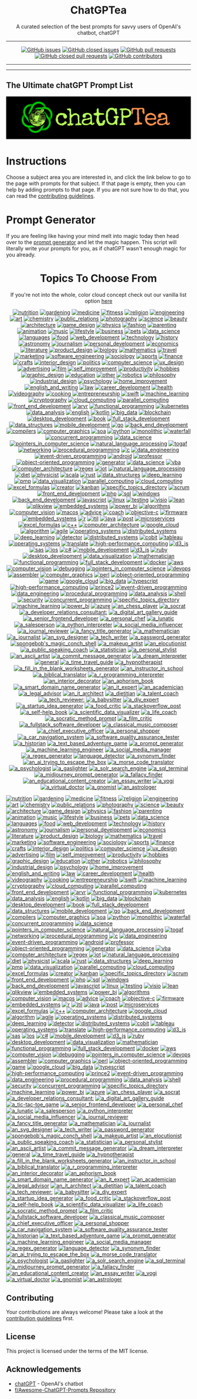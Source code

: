 <div align = 'center'>
<h1>
ChatGPTea
</h1>
A curated selection of the best prompts for savvy users of OpenAI's chatbot, chatGPT

---

[![GitHub issues](https://img.shields.io/github/issues/grahamwaters/chatGPTea-Ultimate-Prompt-List)](https://github.com/grahamwaters/chatGPTea-Ultimate-Prompt-List/issues)
[![GitHub closed issues](https://img.shields.io/github/issues-closed/grahamwaters/chatGPTea-Ultimate-Prompt-List)](https://github.com/grahamwaters/chatGPTea-Ultimate-Prompt-List/issues?q=is%3Aissue+is%3Aclosed)
[![GitHub pull requests](https://img.shields.io/github/issues-pr/grahamwaters/chatGPTea-Ultimate-Prompt-List)](https://github.com/grahamwaters/chatGPTea-Ultimate-Prompt-List/pulls)
[![GitHub closed pull requests](https://img.shields.io/github/issues-pr-closed/grahamwaters/chatGPTea-Ultimate-Prompt-List)](https://github.com/grahamwaters/chatGPTea-Ultimate-Prompt-List/pulls?q=is%3Apr+is%3Aclosed)
[![GitHub contributors](https://img.shields.io/github/contributors/grahamwaters/chatGPTea-Ultimate-Prompt-List)](https://github.com/grahamwaters/chatGPTea-Ultimate-Prompt-List/graphs/contributors)

---

</div>

---

## The Ultimate chatGPT Prompt List

![main banner](./images/main.png)




# Instructions

Choose a subject area you are interested in, and click the link below to go to the page with prompts for that subject. If that page is empty, then you can help by adding prompts to that page. If you are not sure how to do that, you can read the [contributing guidelines](./CONTRIBUTING.md).

# Prompt Generator
If you are feeling like having your mind melt into magic today then head over to the [prompt generator](./prompt_generator.py) and let the magic happen. This script will literally write your prompts for you, as if chatGPT wasn't enough magic for you already.

<div align='center'>

<h1>Topics To Choose From</h1>
<!-- brightgreengreenyellowgreenyelloworangeredbluelightgrey
successimportantcriticalinformationalinactive
bluevioletff69b49cf -->

If you're not into the whole, color cloud concept check out our vanilla list option [here](./vanilla_list.md)


[![nutrition](https://img.shields.io/badge/nutrition-darkblack)](./industries/nutrition.md)
 [![gardening](https://img.shields.io/badge/gardening-darkwhite)](./industries/gardening.md)
 [![medicine](https://img.shields.io/badge/medicine-lightwhite)](./industries/medicine.md)
 [![fitness](https://img.shields.io/badge/fitness-grey)](./industries/fitness.md)
 [![religion](https://img.shields.io/badge/religion-blue)](./industries/religion.md)
 [![engineering](https://img.shields.io/badge/engineering-darkblue)](./industries/engineering.md)
 [![art](https://img.shields.io/badge/art-blue)](./industries/art.md)
 [![chemistry](https://img.shields.io/badge/chemistry-blue)](./industries/chemistry.md)
 [![public_relations](https://img.shields.io/badge/public_relations-lightred)](./industries/public_relations.md)
 [![photography](https://img.shields.io/badge/photography-blueviolet)](./industries/photography.md)
 [![science](https://img.shields.io/badge/science-lightwhite)](./industries/science.md)
 [![beauty](https://img.shields.io/badge/beauty-lightblack)](./industries/beauty.md)
 [![architecture](https://img.shields.io/badge/architecture-darkred)](./industries/architecture.md)
 [![game_design](https://img.shields.io/badge/game_design-darkblue)](./industries/game_design.md)
 [![physics](https://img.shields.io/badge/physics-darkorange)](./industries/physics.md)
 [![fashion](https://img.shields.io/badge/fashion-grey)](./industries/fashion.md)
 [![parenting](https://img.shields.io/badge/parenting-orange)](./industries/parenting.md)
 [![animation](https://img.shields.io/badge/animation-lightblack)](./industries/animation.md)
 [![music](https://img.shields.io/badge/music-lightblack)](./industries/music.md)
 [![lifestyle](https://img.shields.io/badge/lifestyle-darkorange)](./industries/lifestyle.md)
 [![business](https://img.shields.io/badge/business-orange)](./industries/business.md)
 [![pets](https://img.shields.io/badge/pets-darkpurple)](./industries/pets.md)
 [![data_science](https://img.shields.io/badge/data_science-lightgreen)](./industries/data_science.md)
 [![languages](https://img.shields.io/badge/languages-lightbrown)](./industries/languages.md)
 [![food](https://img.shields.io/badge/food-lightorange)](./industries/food.md)
 [![web_development](https://img.shields.io/badge/web_development-darkgrey)](./industries/web_development.md)
 [![technology](https://img.shields.io/badge/technology-lightyellow)](./industries/technology.md)
 [![history](https://img.shields.io/badge/history-lightpink)](./industries/history.md)
 [![astronomy](https://img.shields.io/badge/astronomy-orange)](./industries/astronomy.md)
 [![journalism](https://img.shields.io/badge/journalism-lightorange)](./industries/journalism.md)
 [![personal_development](https://img.shields.io/badge/personal_development-darkorange)](./industries/personal_development.md)
 [![economics](https://img.shields.io/badge/economics-blueviolet)](./industries/economics.md)
 [![literature](https://img.shields.io/badge/literature-darkred)](./industries/literature.md)
 [![product_design](https://img.shields.io/badge/product_design-lightbrown)](./industries/product_design.md)
 [![biology](https://img.shields.io/badge/biology-lightpurple)](./industries/biology.md)
 [![mathematics](https://img.shields.io/badge/mathematics-darkwhite)](./industries/mathematics.md)
 [![travel](https://img.shields.io/badge/travel-red)](./industries/travel.md)
 [![marketing](https://img.shields.io/badge/marketing-darkpurple)](./industries/marketing.md)
 [![software_engineering](https://img.shields.io/badge/software_engineering-blue)](./industries/software_engineering.md)
 [![sociology](https://img.shields.io/badge/sociology-darkblack)](./industries/sociology.md)
 [![sports](https://img.shields.io/badge/sports-lightwhite)](./industries/sports.md)
 [![finance](https://img.shields.io/badge/finance-blue)](./industries/finance.md)
 [![crafts](https://img.shields.io/badge/crafts-lightred)](./industries/crafts.md)
 [![interior_design](https://img.shields.io/badge/interior_design-darkyellow)](./industries/interior_design.md)
 [![politics](https://img.shields.io/badge/politics-lightyellow)](./industries/politics.md)
 [![computer_science](https://img.shields.io/badge/computer_science-darkblack)](./industries/computer_science.md)
 [![ux_design](https://img.shields.io/badge/ux_design-lightyellow)](./industries/ux_design.md)
 [![advertising](https://img.shields.io/badge/advertising-lightorange)](./industries/advertising.md)
 [![film](https://img.shields.io/badge/film-lightgreen)](./industries/film.md)
 [![self_improvement](https://img.shields.io/badge/self_improvement-purple)](./industries/self_improvement.md)
 [![productivity](https://img.shields.io/badge/productivity-darkblue)](./industries/productivity.md)
 [![hobbies](https://img.shields.io/badge/hobbies-darkred)](./industries/hobbies.md)
 [![graphic_design](https://img.shields.io/badge/graphic_design-lightblue)](./industries/graphic_design.md)
 [![education](https://img.shields.io/badge/education-lightred)](./industries/education.md)
 [![other](https://img.shields.io/badge/other-blueviolet)](./industries/other.md)
 [![robotics](https://img.shields.io/badge/robotics-lightbrown)](./industries/robotics.md)
 [![philosophy](https://img.shields.io/badge/philosophy-lightbrown)](./industries/philosophy.md)
 [![industrial_design](https://img.shields.io/badge/industrial_design-darkblack)](./industries/industrial_design.md)
 [![psychology](https://img.shields.io/badge/psychology-pink)](./industries/psychology.md)
 [![home_improvement](https://img.shields.io/badge/home_improvement-darkpurple)](./industries/home_improvement.md)
 [![english_and_writing](https://img.shields.io/badge/english_and_writing-orange)](./industries/english_and_writing.md)
 [![law](https://img.shields.io/badge/law-pink)](./industries/law.md)
 [![career_development](https://img.shields.io/badge/career_development-lightblack)](./industries/career_development.md)
 [![health](https://img.shields.io/badge/health-darkpink)](./industries/health.md)
 [![videography](https://img.shields.io/badge/videography-lightpurple)](./industries/videography.md)
 [![cooking](https://img.shields.io/badge/cooking-lightblack)](./industries/cooking.md)
 [![entrepreneurship](https://img.shields.io/badge/entrepreneurship-pink)](./industries/entrepreneurship.md)
 [![swift](https://img.shields.io/badge/swift-yellow)](./specific_topics/swift.md)
 [![machine_learning](https://img.shields.io/badge/machine_learning-lightblack)](./specific_topics/machine_learning.md)
 [![cryptography](https://img.shields.io/badge/cryptography-lightorange)](./specific_topics/cryptography.md)
 [![cloud_computing](https://img.shields.io/badge/cloud_computing-darkwhite)](./specific_topics/cloud_computing.md)
 [![parallel_computing](https://img.shields.io/badge/parallel_computing-lightblue)](./specific_topics/parallel_computing.md)
 [![front_end_development](https://img.shields.io/badge/front_end_development-lightblue)](./specific_topics/front_end_development.md)
 [![arvr](https://img.shields.io/badge/arvr-darkgrey)](./specific_topics/arvr.md)
 [![functional_programming](https://img.shields.io/badge/functional_programming-lightbrown)](./specific_topics/functional_programming.md)
 [![kubernetes](https://img.shields.io/badge/kubernetes-lightorange)](./specific_topics/kubernetes.md)
 [![data_analysis](https://img.shields.io/badge/data_analysis-pink)](./specific_topics/data_analysis.md)
 [![english](https://img.shields.io/badge/english-darkgreen)](./specific_topics/english.md)
 [![kotlin](https://img.shields.io/badge/kotlin-lightyellow)](./specific_topics/kotlin.md)
 [![big_data](https://img.shields.io/badge/big_data-lightpurple)](./specific_topics/big_data.md)
 [![blockchain](https://img.shields.io/badge/blockchain-lightgreen)](./specific_topics/blockchain.md)
 [![desktop_development](https://img.shields.io/badge/desktop_development-darkgreen)](./specific_topics/desktop_development.md)
 [![book](https://img.shields.io/badge/book-orange)](./specific_topics/book.md)
 [![full_stack_development](https://img.shields.io/badge/full_stack_development-yellow)](./specific_topics/full_stack_development.md)
 [![data_structures](https://img.shields.io/badge/data_structures-lightpurple)](./specific_topics/data_structures.md)
 [![mobile_development](https://img.shields.io/badge/mobile_development-lightgreen)](./specific_topics/mobile_development.md)
 [![go](https://img.shields.io/badge/go-darkwhite)](./specific_topics/go.md)
 [![back_end_development](https://img.shields.io/badge/back_end_development-lightorange)](./specific_topics/back_end_development.md)
 [![compilers](https://img.shields.io/badge/compilers-lightorange)](./specific_topics/compilers.md)
 [![computer_graphics](https://img.shields.io/badge/computer_graphics-blueviolet)](./specific_topics/computer_graphics.md)
 [![soa](https://img.shields.io/badge/soa-lightblack)](./specific_topics/soa.md)
 [![python](https://img.shields.io/badge/python-orange)](./specific_topics/python.md)
 [![monolithic](https://img.shields.io/badge/monolithic-darkred)](./specific_topics/monolithic.md)
 [![waterfall](https://img.shields.io/badge/waterfall-lightblack)](./specific_topics/waterfall.md)
 [![concurrent_programming](https://img.shields.io/badge/concurrent_programming-lightpurple)](./specific_topics/concurrent_programming.md)
 [![data_science](https://img.shields.io/badge/data_science-darkred)](./specific_topics/data_science.md)
 [![pointers_in_computer_science](https://img.shields.io/badge/pointers_in_computer_science-blue)](./specific_topics/pointers_in_computer_science.md)
 [![natural_language_processing](https://img.shields.io/badge/natural_language_processing-darkblack)](./specific_topics/natural_language_processing.md)
 [![togaf](https://img.shields.io/badge/togaf-blue)](./specific_topics/togaf.md)
 [![networking](https://img.shields.io/badge/networking-blue)](./specific_topics/networking.md)
 [![procedural_programming](https://img.shields.io/badge/procedural_programming-grey)](./specific_topics/procedural_programming.md)
 [![c](https://img.shields.io/badge/c-brown)](./specific_topics/c.md)
 [![data_engineering](https://img.shields.io/badge/data_engineering-darkgrey)](./specific_topics/data_engineering.md)
 [![event-driven_programming](https://img.shields.io/badge/event-driven_programming-darkorange)](./specific_topics/event-driven_programming.md)
 [![android](https://img.shields.io/badge/android-pink)](./specific_topics/android.md)
 [![professor](https://img.shields.io/badge/professor-darkblack)](./specific_topics/professor.md)
 [![object-oriented_programming](https://img.shields.io/badge/object-oriented_programming-blueviolet)](./specific_topics/object-oriented_programming.md)
 [![generator](https://img.shields.io/badge/generator-purple)](./specific_topics/generator.md)
 [![data_science](https://img.shields.io/badge/data_science-orange)](./specific_topics/data_science.md)
 [![vba](https://img.shields.io/badge/vba-darkblue)](./specific_topics/vba.md)
 [![computer_architecture](https://img.shields.io/badge/computer_architecture-blue)](./specific_topics/computer_architecture.md)
 [![regex](https://img.shields.io/badge/regex-darkblue)](./specific_topics/regex.md)
 [![iot](https://img.shields.io/badge/iot-darkbrown)](./specific_topics/iot.md)
 [![natural_language_processing](https://img.shields.io/badge/natural_language_processing-darkpurple)](./specific_topics/natural_language_processing.md)
 [![diet](https://img.shields.io/badge/diet-grey)](./specific_topics/diet.md)
 [![physicist](https://img.shields.io/badge/physicist-purple)](./specific_topics/physicist.md)
 [![scala](https://img.shields.io/badge/scala-grey)](./specific_topics/scala.md)
 [![rust](https://img.shields.io/badge/rust-blueviolet)](./specific_topics/rust.md)
 [![data_structures](https://img.shields.io/badge/data_structures-lightbrown)](./specific_topics/data_structures.md)
 [![deep_learning](https://img.shields.io/badge/deep_learning-darkred)](./specific_topics/deep_learning.md)
 [![pmp](https://img.shields.io/badge/pmp-darkred)](./specific_topics/pmp.md)
 [![data_visualization](https://img.shields.io/badge/data_visualization-darkblue)](./specific_topics/data_visualization.md)
 [![parallel_computing](https://img.shields.io/badge/parallel_computing-lightblack)](./specific_topics/parallel_computing.md)
 [![cloud_computing](https://img.shields.io/badge/cloud_computing-darkpink)](./specific_topics/cloud_computing.md)
 [![excel_formulas](https://img.shields.io/badge/excel_formulas-lightpurple)](./specific_topics/excel_formulas.md)
 [![creator](https://img.shields.io/badge/creator-purple)](./specific_topics/creator.md)
 [![kanban](https://img.shields.io/badge/kanban-darkbrown)](./specific_topics/kanban.md)
 [![specific_topics_directory](https://img.shields.io/badge/specific_topics_directory-darkpurple)](./specific_topics/specific_topics_directory.md)
 [![scrum](https://img.shields.io/badge/scrum-purple)](./specific_topics/scrum.md)
 [![front_end_development](https://img.shields.io/badge/front_end_development-darkgrey)](./specific_topics/front_end_development.md)
 [![php](https://img.shields.io/badge/php-grey)](./specific_topics/php.md)
 [![sql](https://img.shields.io/badge/sql-darkpink)](./specific_topics/sql.md)
 [![windows](https://img.shields.io/badge/windows-lightred)](./specific_topics/windows.md)
 [![back_end_development](https://img.shields.io/badge/back_end_development-lightyellow)](./specific_topics/back_end_development.md)
 [![javascript](https://img.shields.io/badge/javascript-orange)](./specific_topics/javascript.md)
 [![linux](https://img.shields.io/badge/linux-grey)](./specific_topics/linux.md)
 [![testing](https://img.shields.io/badge/testing-lightblue)](./specific_topics/testing.md)
 [![visio](https://img.shields.io/badge/visio-darkblue)](./specific_topics/visio.md)
 [![lean](https://img.shields.io/badge/lean-darkred)](./specific_topics/lean.md)
 [![qlikview](https://img.shields.io/badge/qlikview-lightwhite)](./specific_topics/qlikview.md)
 [![embedded_systems](https://img.shields.io/badge/embedded_systems-darkorange)](./specific_topics/embedded_systems.md)
 [![power_bi](https://img.shields.io/badge/power_bi-lightpurple)](./specific_topics/power_bi.md)
 [![algorithms](https://img.shields.io/badge/algorithms-lightgreen)](./specific_topics/algorithms.md)
 [![computer_vision](https://img.shields.io/badge/computer_vision-darkbrown)](./specific_topics/computer_vision.md)
 [![macos](https://img.shields.io/badge/macos-darkpurple)](./specific_topics/macos.md)
 [![advice](https://img.shields.io/badge/advice-darkorange)](./specific_topics/advice.md)
 [![coach](https://img.shields.io/badge/coach-darkyellow)](./specific_topics/coach.md)
 [![objective-c](https://img.shields.io/badge/objective-c-darkyellow)](./specific_topics/objective-c.md)
 [![firmware](https://img.shields.io/badge/firmware-darkyellow)](./specific_topics/firmware.md)
 [![embedded_systems](https://img.shields.io/badge/embedded_systems-blueviolet)](./specific_topics/embedded_systems.md)
 [![r](https://img.shields.io/badge/r-darkorange)](./specific_topics/r.md)
 [![itil](https://img.shields.io/badge/itil-grey)](./specific_topics/itil.md)
 [![java](https://img.shields.io/badge/java-blue)](./specific_topics/java.md)
 [![post](https://img.shields.io/badge/post-darkbrown)](./specific_topics/post.md)
 [![microservices](https://img.shields.io/badge/microservices-blueviolet)](./specific_topics/microservices.md)
 [![excel_formulas](https://img.shields.io/badge/excel_formulas-darkpurple)](./specific_topics/excel_formulas.md)
 [![c++](https://img.shields.io/badge/c++-pink)](./specific_topics/c++.md)
 [![computer_architecture](https://img.shields.io/badge/computer_architecture-darkyellow)](./specific_topics/computer_architecture.md)
 [![google_cloud](https://img.shields.io/badge/google_cloud-lightred)](./specific_topics/google_cloud.md)
 [![algorithm](https://img.shields.io/badge/algorithm-darkblack)](./specific_topics/algorithm.md)
 [![agile](https://img.shields.io/badge/agile-lightblue)](./specific_topics/agile.md)
 [![operating_systems](https://img.shields.io/badge/operating_systems-lightpink)](./specific_topics/operating_systems.md)
 [![distributed_systems](https://img.shields.io/badge/distributed_systems-darkwhite)](./specific_topics/distributed_systems.md)
 [![deep_learning](https://img.shields.io/badge/deep_learning-lightgreen)](./specific_topics/deep_learning.md)
 [![detector](https://img.shields.io/badge/detector-pink)](./specific_topics/detector.md)
 [![distributed_systems](https://img.shields.io/badge/distributed_systems-darkpurple)](./specific_topics/distributed_systems.md)
 [![cobit](https://img.shields.io/badge/cobit-blueviolet)](./specific_topics/cobit.md)
 [![tableau](https://img.shields.io/badge/tableau-blue)](./specific_topics/tableau.md)
 [![operating_systems](https://img.shields.io/badge/operating_systems-yellow)](./specific_topics/operating_systems.md)
 [![translate](https://img.shields.io/badge/translate-lightblack)](./specific_topics/translate.md)
 [![high-performance_computing](https://img.shields.io/badge/high-performance_computing-lightpink)](./specific_topics/high-performance_computing.md)
 [![d3_js](https://img.shields.io/badge/d3_js-darkblack)](./specific_topics/d3_js.md)
 [![sas](https://img.shields.io/badge/sas-darkblack)](./specific_topics/sas.md)
 [![ios](https://img.shields.io/badge/ios-darkwhite)](./specific_topics/ios.md)
 [![c#](https://img.shields.io/badge/c#-lightpurple)](./specific_topics/c#.md)
 [![mobile_development](https://img.shields.io/badge/mobile_development-darkpink)](./specific_topics/mobile_development.md)
 [![d3_js](https://img.shields.io/badge/d3_js-grey)](./specific_topics/d3_js.md)
 [![ruby](https://img.shields.io/badge/ruby-darkblack)](./specific_topics/ruby.md)
 [![desktop_development](https://img.shields.io/badge/desktop_development-darkpink)](./specific_topics/desktop_development.md)
 [![data_visualization](https://img.shields.io/badge/data_visualization-darkyellow)](./specific_topics/data_visualization.md)
 [![mathematician](https://img.shields.io/badge/mathematician-lightpink)](./specific_topics/mathematician.md)
 [![functional_programming](https://img.shields.io/badge/functional_programming-purple)](./specific_topics/functional_programming.md)
 [![full_stack_development](https://img.shields.io/badge/full_stack_development-orange)](./specific_topics/full_stack_development.md)
 [![docker](https://img.shields.io/badge/docker-blue)](./specific_topics/docker.md)
 [![aws](https://img.shields.io/badge/aws-darkblack)](./specific_topics/aws.md)
 [![computer_vision](https://img.shields.io/badge/computer_vision-darkpink)](./specific_topics/computer_vision.md)
 [![debugging](https://img.shields.io/badge/debugging-lightpurple)](./specific_topics/debugging.md)
 [![pointers_in_computer_science](https://img.shields.io/badge/pointers_in_computer_science-darkgrey)](./specific_topics/pointers_in_computer_science.md)
 [![devops](https://img.shields.io/badge/devops-lightgreen)](./specific_topics/devops.md)
 [![assembler](https://img.shields.io/badge/assembler-lightpink)](./specific_topics/assembler.md)
 [![computer_graphics](https://img.shields.io/badge/computer_graphics-lightyellow)](./specific_topics/computer_graphics.md)
 [![perl](https://img.shields.io/badge/perl-darkbrown)](./specific_topics/perl.md)
 [![object-oriented_programming](https://img.shields.io/badge/object-oriented_programming-lightpink)](./specific_topics/object-oriented_programming.md)
 [![game](https://img.shields.io/badge/game-darkbrown)](./specific_topics/game.md)
 [![google_cloud](https://img.shields.io/badge/google_cloud-red)](./specific_topics/google_cloud.md)
 [![big_data](https://img.shields.io/badge/big_data-blue)](./specific_topics/big_data.md)
 [![typescript](https://img.shields.io/badge/typescript-orange)](./specific_topics/typescript.md)
 [![high-performance_computing](https://img.shields.io/badge/high-performance_computing-pink)](./specific_topics/high-performance_computing.md)
 [![prince2](https://img.shields.io/badge/prince2-lightblue)](./specific_topics/prince2.md)
 [![event-driven_programming](https://img.shields.io/badge/event-driven_programming-darkblue)](./specific_topics/event-driven_programming.md)
 [![data_engineering](https://img.shields.io/badge/data_engineering-darkred)](./specific_topics/data_engineering.md)
 [![procedural_programming](https://img.shields.io/badge/procedural_programming-blue)](./specific_topics/procedural_programming.md)
 [![data_analysis](https://img.shields.io/badge/data_analysis-darkorange)](./specific_topics/data_analysis.md)
 [![shell](https://img.shields.io/badge/shell-brown)](./specific_topics/shell.md)
 [![security](https://img.shields.io/badge/security-lightpink)](./specific_topics/security.md)
 [![concurrent_programming](https://img.shields.io/badge/concurrent_programming-pink)](./specific_topics/concurrent_programming.md)
 [![specific_topics_directory](https://img.shields.io/badge/specific_topics_directory-lightgreen)](./specific_topics/specific_topics_directory.md)
 [![machine_learning](https://img.shields.io/badge/machine_learning-lightblack)](./specific_topics/machine_learning.md)
 [![power_bi](https://img.shields.io/badge/power_bi-darkpink)](./specific_topics/power_bi.md)
 [![azure](https://img.shields.io/badge/azure-lightorange)](./specific_topics/azure.md)
 [![an_chess_player](https://img.shields.io/badge/an_chess_player-darkgreen)](./actors/an_chess_player.md)
 [![a_socrat](https://img.shields.io/badge/a_socrat-darkpink)](./actors/a_socrat.md)
 [![a_developer_relations_consultant:](https://img.shields.io/badge/a_developer_relations_consultant:-lightblue)](./actors/a_developer_relations_consultant:.md)
 [![a_digital_art_gallery_guide](https://img.shields.io/badge/a_digital_art_gallery_guide-blueviolet)](./actors/a_digital_art_gallery_guide.md)
 [![a_senior_frontend_developer](https://img.shields.io/badge/a_senior_frontend_developer-brown)](./actors/a_senior_frontend_developer.md)
 [![a_personal_chef](https://img.shields.io/badge/a_personal_chef-grey)](./actors/a_personal_chef.md)
 [![a_lunatic](https://img.shields.io/badge/a_lunatic-lightorange)](./actors/a_lunatic.md)
 [![a_salesperson](https://img.shields.io/badge/a_salesperson-grey)](./actors/a_salesperson.md)
 [![a_python_interpreter](https://img.shields.io/badge/a_python_interpreter-red)](./actors/a_python_interpreter.md)
 [![a_social_media_influencer](https://img.shields.io/badge/a_social_media_influencer-grey)](./actors/a_social_media_influencer.md)
 [![a_journal_reviewer](https://img.shields.io/badge/a_journal_reviewer-darkyellow)](./actors/a_journal_reviewer.md)
 [![a_fancy_title_generator](https://img.shields.io/badge/a_fancy_title_generator-darkorange)](./actors/a_fancy_title_generator.md)
 [![a_mathematician](https://img.shields.io/badge/a_mathematician-darkblue)](./actors/a_mathematician.md)
 [![a_journalist](https://img.shields.io/badge/a_journalist-lightbrown)](./actors/a_journalist.md)
 [![an_svg_designer](https://img.shields.io/badge/an_svg_designer-darkblack)](./actors/an_svg_designer.md)
 [![a_tech_writer](https://img.shields.io/badge/a_tech_writer-darkpink)](./actors/a_tech_writer.md)
 [![a_password_generator](https://img.shields.io/badge/a_password_generator-brown)](./actors/a_password_generator.md)
 [![spongebob's_magic_conch_shell](https://img.shields.io/badge/spongebob's_magic_conch_shell-darkpink)](./actors/spongebob's_magic_conch_shell.md)
 [![a_makeup_artist](https://img.shields.io/badge/a_makeup_artist-lightpink)](./actors/a_makeup_artist.md)
 [![an_elocutionist](https://img.shields.io/badge/an_elocutionist-darkpurple)](./actors/an_elocutionist.md)
 [![a_public_speaking_coach](https://img.shields.io/badge/a_public_speaking_coach-blueviolet)](./actors/a_public_speaking_coach.md)
 [![a_statistician](https://img.shields.io/badge/a_statistician-lightwhite)](./actors/a_statistician.md)
 [![a_personal_stylist](https://img.shields.io/badge/a_personal_stylist-blue)](./actors/a_personal_stylist.md)
 [![an_ascii_artist](https://img.shields.io/badge/an_ascii_artist-darkblack)](./actors/an_ascii_artist.md)
 [![a_commit_message_generator](https://img.shields.io/badge/a_commit_message_generator-yellow)](./actors/a_commit_message_generator.md)
 [![a_dream_interpreter](https://img.shields.io/badge/a_dream_interpreter-lightbrown)](./actors/a_dream_interpreter.md)
 [![general](https://img.shields.io/badge/general-pink)](./actors/general.md)
 [![a_time_travel_guide](https://img.shields.io/badge/a_time_travel_guide-darkyellow)](./actors/a_time_travel_guide.md)
 [![a_hypnotherapist](https://img.shields.io/badge/a_hypnotherapist-lightblue)](./actors/a_hypnotherapist.md)
 [![a_fill_in_the_blank_worksheets_generator](https://img.shields.io/badge/a_fill_in_the_blank_worksheets_generator-blue)](./actors/a_fill_in_the_blank_worksheets_generator.md)
 [![an_instructor_in_school](https://img.shields.io/badge/an_instructor_in_school-blueviolet)](./actors/an_instructor_in_school.md)
 [![a_biblical_translator](https://img.shields.io/badge/a_biblical_translator-brown)](./actors/a_biblical_translator.md)
 [![a_r_programming_interpreter](https://img.shields.io/badge/a_r_programming_interpreter-lightbrown)](./actors/a_r_programming_interpreter.md)
 [![an_interior_decorator](https://img.shields.io/badge/an_interior_decorator-darkbrown)](./actors/an_interior_decorator.md)
 [![an_aphorism_book](https://img.shields.io/badge/an_aphorism_book-blue)](./actors/an_aphorism_book.md)
 [![a_smart_domain_name_generator](https://img.shields.io/badge/a_smart_domain_name_generator-darkblack)](./actors/a_smart_domain_name_generator.md)
 [![an_it_expert](https://img.shields.io/badge/an_it_expert-lightpurple)](./actors/an_it_expert.md)
 [![an_academician](https://img.shields.io/badge/an_academician-lightbrown)](./actors/an_academician.md)
 [![a_legal_advisor](https://img.shields.io/badge/a_legal_advisor-darkyellow)](./actors/a_legal_advisor.md)
 [![an_it_architect](https://img.shields.io/badge/an_it_architect-darkred)](./actors/an_it_architect.md)
 [![a_dietitian](https://img.shields.io/badge/a_dietitian-darkblack)](./actors/a_dietitian.md)
 [![a_talent_coach](https://img.shields.io/badge/a_talent_coach-darkgreen)](./actors/a_talent_coach.md)
 [![a_tech_reviewer:](https://img.shields.io/badge/a_tech_reviewer:-pink)](./actors/a_tech_reviewer:.md)
 [![a_babysitter](https://img.shields.io/badge/a_babysitter-lightorange)](./actors/a_babysitter.md)
 [![a_diy_expert](https://img.shields.io/badge/a_diy_expert-darkyellow)](./actors/a_diy_expert.md)
 [![a_startup_idea_generator](https://img.shields.io/badge/a_startup_idea_generator-darkbrown)](./actors/a_startup_idea_generator.md)
 [![a_food_critic](https://img.shields.io/badge/a_food_critic-yellow)](./actors/a_food_critic.md)
 [![a_stackoverflow_post](https://img.shields.io/badge/a_stackoverflow_post-darkpink)](./actors/a_stackoverflow_post.md)
 [![a_self-help_book](https://img.shields.io/badge/a_self-help_book-blue)](./actors/a_self-help_book.md)
 [![a_scientific_data_visualizer](https://img.shields.io/badge/a_scientific_data_visualizer-blue)](./actors/a_scientific_data_visualizer.md)
 [![a_life_coach](https://img.shields.io/badge/a_life_coach-lightorange)](./actors/a_life_coach.md)
 [![a_socratic_method_prompt](https://img.shields.io/badge/a_socratic_method_prompt-blue)](./actors/a_socratic_method_prompt.md)
 [![a_film_critic](https://img.shields.io/badge/a_film_critic-lightyellow)](./actors/a_film_critic.md)
 [![a_fullstack_software_developer](https://img.shields.io/badge/a_fullstack_software_developer-blue)](./actors/a_fullstack_software_developer.md)
 [![a_classical_music_composer](https://img.shields.io/badge/a_classical_music_composer-red)](./actors/a_classical_music_composer.md)
 [![a_chief_executive_officer](https://img.shields.io/badge/a_chief_executive_officer-brown)](./actors/a_chief_executive_officer.md)
 [![a_personal_shopper](https://img.shields.io/badge/a_personal_shopper-pink)](./actors/a_personal_shopper.md)
 [![a_car_navigation_system](https://img.shields.io/badge/a_car_navigation_system-pink)](./actors/a_car_navigation_system.md)
 [![a_software_quality_assurance_tester](https://img.shields.io/badge/a_software_quality_assurance_tester-brown)](./actors/a_software_quality_assurance_tester.md)
 [![a_historian](https://img.shields.io/badge/a_historian-darkblue)](./actors/a_historian.md)
 [![a_text_based_adventure_game](https://img.shields.io/badge/a_text_based_adventure_game-orange)](./actors/a_text_based_adventure_game.md)
 [![a_prompt_generator](https://img.shields.io/badge/a_prompt_generator-lightwhite)](./actors/a_prompt_generator.md)
 [![a_machine_learning_engineer](https://img.shields.io/badge/a_machine_learning_engineer-yellow)](./actors/a_machine_learning_engineer.md)
 [![a_social_media_manager](https://img.shields.io/badge/a_social_media_manager-lightpurple)](./actors/a_social_media_manager.md)
 [![a_regex_generator](https://img.shields.io/badge/a_regex_generator-brown)](./actors/a_regex_generator.md)
 [![language_detector](https://img.shields.io/badge/language_detector-orange)](./actors/language_detector.md)
 [![a_synonym_finder](https://img.shields.io/badge/a_synonym_finder-darkwhite)](./actors/a_synonym_finder.md)
 [![an_ai_trying_to_escape_the_box](https://img.shields.io/badge/an_ai_trying_to_escape_the_box-darkblack)](./actors/an_ai_trying_to_escape_the_box.md)
 [![a_morse_code_translator](https://img.shields.io/badge/a_morse_code_translator-blue)](./actors/a_morse_code_translator.md)
 [![a_psychologist](https://img.shields.io/badge/a_psychologist-blue)](./actors/a_psychologist.md)
 [![a_gaslighter](https://img.shields.io/badge/a_gaslighter-lightbrown)](./actors/a_gaslighter.md)
 [![a_solr_search_engine](https://img.shields.io/badge/a_solr_search_engine-darkbrown)](./actors/a_solr_search_engine.md)
 [![a_sql_terminal](https://img.shields.io/badge/a_sql_terminal-blue)](./actors/a_sql_terminal.md)
 [![a_midjourney_prompt_generator](https://img.shields.io/badge/a_midjourney_prompt_generator-lightgreen)](./actors/a_midjourney_prompt_generator.md)
 [![a_fallacy_finder](https://img.shields.io/badge/a_fallacy_finder-orange)](./actors/a_fallacy_finder.md)
 [![an_educational_content_creator](https://img.shields.io/badge/an_educational_content_creator-lightblack)](./actors/an_educational_content_creator.md)
 [![an_essay_writer](https://img.shields.io/badge/an_essay_writer-darkred)](./actors/an_essay_writer.md)
 [![a_yogi](https://img.shields.io/badge/a_yogi-blue)](./actors/a_yogi.md)
 [![a_virtual_doctor](https://img.shields.io/badge/a_virtual_doctor-darkpurple)](./actors/a_virtual_doctor.md)
 [![a_gnomist](https://img.shields.io/badge/a_gnomist-lightblack)](./actors/a_gnomist.md)
 [![an_astrologer](https://img.shields.io/badge/an_astrologer-lightwhite)](./actors/an_astrologer.md)</div>
[![nutrition](https://img.shields.io/badge/nutrition-darkgrey)](./industries/nutrition.md)
 [![gardening](https://img.shields.io/badge/gardening-lightgreen)](./industries/gardening.md)
 [![medicine](https://img.shields.io/badge/medicine-darkyellow)](./industries/medicine.md)
 [![fitness](https://img.shields.io/badge/fitness-pink)](./industries/fitness.md)
 [![religion](https://img.shields.io/badge/religion-blue)](./industries/religion.md)
 [![engineering](https://img.shields.io/badge/engineering-red)](./industries/engineering.md)
 [![art](https://img.shields.io/badge/art-darkgrey)](./industries/art.md)
 [![chemistry](https://img.shields.io/badge/chemistry-lightpurple)](./industries/chemistry.md)
 [![public_relations](https://img.shields.io/badge/public_relations-pink)](./industries/public_relations.md)
 [![photography](https://img.shields.io/badge/photography-brown)](./industries/photography.md)
 [![science](https://img.shields.io/badge/science-lightpurple)](./industries/science.md)
 [![beauty](https://img.shields.io/badge/beauty-darkblack)](./industries/beauty.md)
 [![architecture](https://img.shields.io/badge/architecture-darkpurple)](./industries/architecture.md)
 [![game_design](https://img.shields.io/badge/game_design-darkorange)](./industries/game_design.md)
 [![physics](https://img.shields.io/badge/physics-lightwhite)](./industries/physics.md)
 [![fashion](https://img.shields.io/badge/fashion-lightblack)](./industries/fashion.md)
 [![parenting](https://img.shields.io/badge/parenting-pink)](./industries/parenting.md)
 [![animation](https://img.shields.io/badge/animation-lightwhite)](./industries/animation.md)
 [![music](https://img.shields.io/badge/music-yellow)](./industries/music.md)
 [![lifestyle](https://img.shields.io/badge/lifestyle-darkpurple)](./industries/lifestyle.md)
 [![business](https://img.shields.io/badge/business-lightbrown)](./industries/business.md)
 [![pets](https://img.shields.io/badge/pets-lightred)](./industries/pets.md)
 [![data_science](https://img.shields.io/badge/data_science-darkgreen)](./industries/data_science.md)
 [![languages](https://img.shields.io/badge/languages-pink)](./industries/languages.md)
 [![food](https://img.shields.io/badge/food-orange)](./industries/food.md)
 [![web_development](https://img.shields.io/badge/web_development-darkwhite)](./industries/web_development.md)
 [![technology](https://img.shields.io/badge/technology-darkorange)](./industries/technology.md)
 [![history](https://img.shields.io/badge/history-darkwhite)](./industries/history.md)
 [![astronomy](https://img.shields.io/badge/astronomy-darkyellow)](./industries/astronomy.md)
 [![journalism](https://img.shields.io/badge/journalism-lightpink)](./industries/journalism.md)
 [![personal_development](https://img.shields.io/badge/personal_development-lightblue)](./industries/personal_development.md)
 [![economics](https://img.shields.io/badge/economics-pink)](./industries/economics.md)
 [![literature](https://img.shields.io/badge/literature-brown)](./industries/literature.md)
 [![product_design](https://img.shields.io/badge/product_design-darkpink)](./industries/product_design.md)
 [![biology](https://img.shields.io/badge/biology-lightred)](./industries/biology.md)
 [![mathematics](https://img.shields.io/badge/mathematics-darkblack)](./industries/mathematics.md)
 [![travel](https://img.shields.io/badge/travel-darkorange)](./industries/travel.md)
 [![marketing](https://img.shields.io/badge/marketing-lightblue)](./industries/marketing.md)
 [![software_engineering](https://img.shields.io/badge/software_engineering-lightbrown)](./industries/software_engineering.md)
 [![sociology](https://img.shields.io/badge/sociology-darkblue)](./industries/sociology.md)
 [![sports](https://img.shields.io/badge/sports-red)](./industries/sports.md)
 [![finance](https://img.shields.io/badge/finance-darkblue)](./industries/finance.md)
 [![crafts](https://img.shields.io/badge/crafts-purple)](./industries/crafts.md)
 [![interior_design](https://img.shields.io/badge/interior_design-purple)](./industries/interior_design.md)
 [![politics](https://img.shields.io/badge/politics-darkpink)](./industries/politics.md)
 [![computer_science](https://img.shields.io/badge/computer_science-darkred)](./industries/computer_science.md)
 [![ux_design](https://img.shields.io/badge/ux_design-lightblack)](./industries/ux_design.md)
 [![advertising](https://img.shields.io/badge/advertising-darkwhite)](./industries/advertising.md)
 [![film](https://img.shields.io/badge/film-orange)](./industries/film.md)
 [![self_improvement](https://img.shields.io/badge/self_improvement-darkbrown)](./industries/self_improvement.md)
 [![productivity](https://img.shields.io/badge/productivity-yellow)](./industries/productivity.md)
 [![hobbies](https://img.shields.io/badge/hobbies-blue)](./industries/hobbies.md)
 [![graphic_design](https://img.shields.io/badge/graphic_design-lightblue)](./industries/graphic_design.md)
 [![education](https://img.shields.io/badge/education-lightwhite)](./industries/education.md)
 [![other](https://img.shields.io/badge/other-darkbrown)](./industries/other.md)
 [![robotics](https://img.shields.io/badge/robotics-brown)](./industries/robotics.md)
 [![philosophy](https://img.shields.io/badge/philosophy-lightred)](./industries/philosophy.md)
 [![industrial_design](https://img.shields.io/badge/industrial_design-darkbrown)](./industries/industrial_design.md)
 [![psychology](https://img.shields.io/badge/psychology-lightpurple)](./industries/psychology.md)
 [![home_improvement](https://img.shields.io/badge/home_improvement-yellow)](./industries/home_improvement.md)
 [![english_and_writing](https://img.shields.io/badge/english_and_writing-darkorange)](./industries/english_and_writing.md)
 [![law](https://img.shields.io/badge/law-darkred)](./industries/law.md)
 [![career_development](https://img.shields.io/badge/career_development-darkpink)](./industries/career_development.md)
 [![health](https://img.shields.io/badge/health-lightwhite)](./industries/health.md)
 [![videography](https://img.shields.io/badge/videography-orange)](./industries/videography.md)
 [![cooking](https://img.shields.io/badge/cooking-lightorange)](./industries/cooking.md)
 [![entrepreneurship](https://img.shields.io/badge/entrepreneurship-darkpink)](./industries/entrepreneurship.md)
 [![swift](https://img.shields.io/badge/swift-lightgreen)](./specific_topics/swift.md)
 [![machine_learning](https://img.shields.io/badge/machine_learning-lightred)](./specific_topics/machine_learning.md)
 [![cryptography](https://img.shields.io/badge/cryptography-darkbrown)](./specific_topics/cryptography.md)
 [![cloud_computing](https://img.shields.io/badge/cloud_computing-lightblack)](./specific_topics/cloud_computing.md)
 [![parallel_computing](https://img.shields.io/badge/parallel_computing-yellow)](./specific_topics/parallel_computing.md)
 [![front_end_development](https://img.shields.io/badge/front_end_development-lightgreen)](./specific_topics/front_end_development.md)
 [![arvr](https://img.shields.io/badge/arvr-darkred)](./specific_topics/arvr.md)
 [![functional_programming](https://img.shields.io/badge/functional_programming-lightorange)](./specific_topics/functional_programming.md)
 [![kubernetes](https://img.shields.io/badge/kubernetes-lightblue)](./specific_topics/kubernetes.md)
 [![data_analysis](https://img.shields.io/badge/data_analysis-darkyellow)](./specific_topics/data_analysis.md)
 [![english](https://img.shields.io/badge/english-yellow)](./specific_topics/english.md)
 [![kotlin](https://img.shields.io/badge/kotlin-lightyellow)](./specific_topics/kotlin.md)
 [![big_data](https://img.shields.io/badge/big_data-lightorange)](./specific_topics/big_data.md)
 [![blockchain](https://img.shields.io/badge/blockchain-lightpurple)](./specific_topics/blockchain.md)
 [![desktop_development](https://img.shields.io/badge/desktop_development-brown)](./specific_topics/desktop_development.md)
 [![book](https://img.shields.io/badge/book-lightbrown)](./specific_topics/book.md)
 [![full_stack_development](https://img.shields.io/badge/full_stack_development-blue)](./specific_topics/full_stack_development.md)
 [![data_structures](https://img.shields.io/badge/data_structures-lightwhite)](./specific_topics/data_structures.md)
 [![mobile_development](https://img.shields.io/badge/mobile_development-pink)](./specific_topics/mobile_development.md)
 [![go](https://img.shields.io/badge/go-darkgrey)](./specific_topics/go.md)
 [![back_end_development](https://img.shields.io/badge/back_end_development-lightblack)](./specific_topics/back_end_development.md)
 [![compilers](https://img.shields.io/badge/compilers-darkyellow)](./specific_topics/compilers.md)
 [![computer_graphics](https://img.shields.io/badge/computer_graphics-yellow)](./specific_topics/computer_graphics.md)
 [![soa](https://img.shields.io/badge/soa-brown)](./specific_topics/soa.md)
 [![python](https://img.shields.io/badge/python-lightblack)](./specific_topics/python.md)
 [![monolithic](https://img.shields.io/badge/monolithic-darkpurple)](./specific_topics/monolithic.md)
 [![waterfall](https://img.shields.io/badge/waterfall-pink)](./specific_topics/waterfall.md)
 [![concurrent_programming](https://img.shields.io/badge/concurrent_programming-yellow)](./specific_topics/concurrent_programming.md)
 [![data_science](https://img.shields.io/badge/data_science-darkbrown)](./specific_topics/data_science.md)
 [![pointers_in_computer_science](https://img.shields.io/badge/pointers_in_computer_science-lightyellow)](./specific_topics/pointers_in_computer_science.md)
 [![natural_language_processing](https://img.shields.io/badge/natural_language_processing-darkpurple)](./specific_topics/natural_language_processing.md)
 [![togaf](https://img.shields.io/badge/togaf-lightbrown)](./specific_topics/togaf.md)
 [![networking](https://img.shields.io/badge/networking-darkred)](./specific_topics/networking.md)
 [![procedural_programming](https://img.shields.io/badge/procedural_programming-blueviolet)](./specific_topics/procedural_programming.md)
 [![c](https://img.shields.io/badge/c-darkpink)](./specific_topics/c.md)
 [![data_engineering](https://img.shields.io/badge/data_engineering-lightpink)](./specific_topics/data_engineering.md)
 [![event-driven_programming](https://img.shields.io/badge/event-driven_programming-brown)](./specific_topics/event-driven_programming.md)
 [![android](https://img.shields.io/badge/android-purple)](./specific_topics/android.md)
 [![professor](https://img.shields.io/badge/professor-orange)](./specific_topics/professor.md)
 [![object-oriented_programming](https://img.shields.io/badge/object-oriented_programming-lightwhite)](./specific_topics/object-oriented_programming.md)
 [![generator](https://img.shields.io/badge/generator-darkblack)](./specific_topics/generator.md)
 [![data_science](https://img.shields.io/badge/data_science-lightbrown)](./specific_topics/data_science.md)
 [![vba](https://img.shields.io/badge/vba-darkwhite)](./specific_topics/vba.md)
 [![computer_architecture](https://img.shields.io/badge/computer_architecture-purple)](./specific_topics/computer_architecture.md)
 [![regex](https://img.shields.io/badge/regex-darkgreen)](./specific_topics/regex.md)
 [![iot](https://img.shields.io/badge/iot-darkpink)](./specific_topics/iot.md)
 [![natural_language_processing](https://img.shields.io/badge/natural_language_processing-darkblack)](./specific_topics/natural_language_processing.md)
 [![diet](https://img.shields.io/badge/diet-orange)](./specific_topics/diet.md)
 [![physicist](https://img.shields.io/badge/physicist-lightpink)](./specific_topics/physicist.md)
 [![scala](https://img.shields.io/badge/scala-lightpink)](./specific_topics/scala.md)
 [![rust](https://img.shields.io/badge/rust-red)](./specific_topics/rust.md)
 [![data_structures](https://img.shields.io/badge/data_structures-grey)](./specific_topics/data_structures.md)
 [![deep_learning](https://img.shields.io/badge/deep_learning-darkred)](./specific_topics/deep_learning.md)
 [![pmp](https://img.shields.io/badge/pmp-darkred)](./specific_topics/pmp.md)
 [![data_visualization](https://img.shields.io/badge/data_visualization-darkbrown)](./specific_topics/data_visualization.md)
 [![parallel_computing](https://img.shields.io/badge/parallel_computing-purple)](./specific_topics/parallel_computing.md)
 [![cloud_computing](https://img.shields.io/badge/cloud_computing-darkyellow)](./specific_topics/cloud_computing.md)
 [![excel_formulas](https://img.shields.io/badge/excel_formulas-darkblue)](./specific_topics/excel_formulas.md)
 [![creator](https://img.shields.io/badge/creator-lightyellow)](./specific_topics/creator.md)
 [![kanban](https://img.shields.io/badge/kanban-darkgrey)](./specific_topics/kanban.md)
 [![specific_topics_directory](https://img.shields.io/badge/specific_topics_directory-purple)](./specific_topics/specific_topics_directory.md)
 [![scrum](https://img.shields.io/badge/scrum-darkorange)](./specific_topics/scrum.md)
 [![front_end_development](https://img.shields.io/badge/front_end_development-blueviolet)](./specific_topics/front_end_development.md)
 [![php](https://img.shields.io/badge/php-darkwhite)](./specific_topics/php.md)
 [![sql](https://img.shields.io/badge/sql-lightgreen)](./specific_topics/sql.md)
 [![windows](https://img.shields.io/badge/windows-darkwhite)](./specific_topics/windows.md)
 [![back_end_development](https://img.shields.io/badge/back_end_development-darkblack)](./specific_topics/back_end_development.md)
 [![javascript](https://img.shields.io/badge/javascript-lightred)](./specific_topics/javascript.md)
 [![linux](https://img.shields.io/badge/linux-lightyellow)](./specific_topics/linux.md)
 [![testing](https://img.shields.io/badge/testing-lightwhite)](./specific_topics/testing.md)
 [![visio](https://img.shields.io/badge/visio-darkpurple)](./specific_topics/visio.md)
 [![lean](https://img.shields.io/badge/lean-darkpink)](./specific_topics/lean.md)
 [![qlikview](https://img.shields.io/badge/qlikview-lightbrown)](./specific_topics/qlikview.md)
 [![embedded_systems](https://img.shields.io/badge/embedded_systems-yellow)](./specific_topics/embedded_systems.md)
 [![power_bi](https://img.shields.io/badge/power_bi-lightpurple)](./specific_topics/power_bi.md)
 [![algorithms](https://img.shields.io/badge/algorithms-lightpink)](./specific_topics/algorithms.md)
 [![computer_vision](https://img.shields.io/badge/computer_vision-lightred)](./specific_topics/computer_vision.md)
 [![macos](https://img.shields.io/badge/macos-lightred)](./specific_topics/macos.md)
 [![advice](https://img.shields.io/badge/advice-darkpurple)](./specific_topics/advice.md)
 [![coach](https://img.shields.io/badge/coach-lightblue)](./specific_topics/coach.md)
 [![objective-c](https://img.shields.io/badge/objective-c-brown)](./specific_topics/objective-c.md)
 [![firmware](https://img.shields.io/badge/firmware-pink)](./specific_topics/firmware.md)
 [![embedded_systems](https://img.shields.io/badge/embedded_systems-lightbrown)](./specific_topics/embedded_systems.md)
 [![r](https://img.shields.io/badge/r-lightpurple)](./specific_topics/r.md)
 [![itil](https://img.shields.io/badge/itil-darkgreen)](./specific_topics/itil.md)
 [![java](https://img.shields.io/badge/java-lightgreen)](./specific_topics/java.md)
 [![post](https://img.shields.io/badge/post-darkpurple)](./specific_topics/post.md)
 [![microservices](https://img.shields.io/badge/microservices-pink)](./specific_topics/microservices.md)
 [![excel_formulas](https://img.shields.io/badge/excel_formulas-darkgrey)](./specific_topics/excel_formulas.md)
 [![c++](https://img.shields.io/badge/c++-darkwhite)](./specific_topics/c++.md)
 [![computer_architecture](https://img.shields.io/badge/computer_architecture-orange)](./specific_topics/computer_architecture.md)
 [![google_cloud](https://img.shields.io/badge/google_cloud-darkred)](./specific_topics/google_cloud.md)
 [![algorithm](https://img.shields.io/badge/algorithm-darkred)](./specific_topics/algorithm.md)
 [![agile](https://img.shields.io/badge/agile-darkpurple)](./specific_topics/agile.md)
 [![operating_systems](https://img.shields.io/badge/operating_systems-blue)](./specific_topics/operating_systems.md)
 [![distributed_systems](https://img.shields.io/badge/distributed_systems-red)](./specific_topics/distributed_systems.md)
 [![deep_learning](https://img.shields.io/badge/deep_learning-lightbrown)](./specific_topics/deep_learning.md)
 [![detector](https://img.shields.io/badge/detector-lightblue)](./specific_topics/detector.md)
 [![distributed_systems](https://img.shields.io/badge/distributed_systems-darkblue)](./specific_topics/distributed_systems.md)
 [![cobit](https://img.shields.io/badge/cobit-purple)](./specific_topics/cobit.md)
 [![tableau](https://img.shields.io/badge/tableau-darkred)](./specific_topics/tableau.md)
 [![operating_systems](https://img.shields.io/badge/operating_systems-lightorange)](./specific_topics/operating_systems.md)
 [![translate](https://img.shields.io/badge/translate-darkblue)](./specific_topics/translate.md)
 [![high-performance_computing](https://img.shields.io/badge/high-performance_computing-grey)](./specific_topics/high-performance_computing.md)
 [![d3_js](https://img.shields.io/badge/d3_js-grey)](./specific_topics/d3_js.md)
 [![sas](https://img.shields.io/badge/sas-darkblack)](./specific_topics/sas.md)
 [![ios](https://img.shields.io/badge/ios-lightpurple)](./specific_topics/ios.md)
 [![c#](https://img.shields.io/badge/c#-grey)](./specific_topics/c#.md)
 [![mobile_development](https://img.shields.io/badge/mobile_development-brown)](./specific_topics/mobile_development.md)
 [![d3_js](https://img.shields.io/badge/d3_js-lightyellow)](./specific_topics/d3_js.md)
 [![ruby](https://img.shields.io/badge/ruby-pink)](./specific_topics/ruby.md)
 [![desktop_development](https://img.shields.io/badge/desktop_development-brown)](./specific_topics/desktop_development.md)
 [![data_visualization](https://img.shields.io/badge/data_visualization-purple)](./specific_topics/data_visualization.md)
 [![mathematician](https://img.shields.io/badge/mathematician-darkpink)](./specific_topics/mathematician.md)
 [![functional_programming](https://img.shields.io/badge/functional_programming-blue)](./specific_topics/functional_programming.md)
 [![full_stack_development](https://img.shields.io/badge/full_stack_development-darkgrey)](./specific_topics/full_stack_development.md)
 [![docker](https://img.shields.io/badge/docker-darkorange)](./specific_topics/docker.md)
 [![aws](https://img.shields.io/badge/aws-darkpurple)](./specific_topics/aws.md)
 [![computer_vision](https://img.shields.io/badge/computer_vision-lightpink)](./specific_topics/computer_vision.md)
 [![debugging](https://img.shields.io/badge/debugging-orange)](./specific_topics/debugging.md)
 [![pointers_in_computer_science](https://img.shields.io/badge/pointers_in_computer_science-lightblack)](./specific_topics/pointers_in_computer_science.md)
 [![devops](https://img.shields.io/badge/devops-darkgreen)](./specific_topics/devops.md)
 [![assembler](https://img.shields.io/badge/assembler-grey)](./specific_topics/assembler.md)
 [![computer_graphics](https://img.shields.io/badge/computer_graphics-orange)](./specific_topics/computer_graphics.md)
 [![perl](https://img.shields.io/badge/perl-darkblack)](./specific_topics/perl.md)
 [![object-oriented_programming](https://img.shields.io/badge/object-oriented_programming-darkorange)](./specific_topics/object-oriented_programming.md)
 [![game](https://img.shields.io/badge/game-red)](./specific_topics/game.md)
 [![google_cloud](https://img.shields.io/badge/google_cloud-darkpurple)](./specific_topics/google_cloud.md)
 [![big_data](https://img.shields.io/badge/big_data-lightyellow)](./specific_topics/big_data.md)
 [![typescript](https://img.shields.io/badge/typescript-pink)](./specific_topics/typescript.md)
 [![high-performance_computing](https://img.shields.io/badge/high-performance_computing-brown)](./specific_topics/high-performance_computing.md)
 [![prince2](https://img.shields.io/badge/prince2-darkpurple)](./specific_topics/prince2.md)
 [![event-driven_programming](https://img.shields.io/badge/event-driven_programming-blueviolet)](./specific_topics/event-driven_programming.md)
 [![data_engineering](https://img.shields.io/badge/data_engineering-purple)](./specific_topics/data_engineering.md)
 [![procedural_programming](https://img.shields.io/badge/procedural_programming-purple)](./specific_topics/procedural_programming.md)
 [![data_analysis](https://img.shields.io/badge/data_analysis-yellow)](./specific_topics/data_analysis.md)
 [![shell](https://img.shields.io/badge/shell-lightbrown)](./specific_topics/shell.md)
 [![security](https://img.shields.io/badge/security-blue)](./specific_topics/security.md)
 [![concurrent_programming](https://img.shields.io/badge/concurrent_programming-darkwhite)](./specific_topics/concurrent_programming.md)
 [![specific_topics_directory](https://img.shields.io/badge/specific_topics_directory-darkyellow)](./specific_topics/specific_topics_directory.md)
 [![machine_learning](https://img.shields.io/badge/machine_learning-darkgreen)](./specific_topics/machine_learning.md)
 [![power_bi](https://img.shields.io/badge/power_bi-darkbrown)](./specific_topics/power_bi.md)
 [![azure](https://img.shields.io/badge/azure-lightblue)](./specific_topics/azure.md)
 [![an_chess_player](https://img.shields.io/badge/an_chess_player-darkbrown)](./actors/an_chess_player.md)
 [![a_socrat](https://img.shields.io/badge/a_socrat-darkwhite)](./actors/a_socrat.md)
 [![a_developer_relations_consultant:](https://img.shields.io/badge/a_developer_relations_consultant:-lightwhite)](./actors/a_developer_relations_consultant:.md)
 [![a_digital_art_gallery_guide](https://img.shields.io/badge/a_digital_art_gallery_guide-darkorange)](./actors/a_digital_art_gallery_guide.md)
 [![a_tic-tac-toe_game](https://img.shields.io/badge/a_tic-tac-toe_game-lightbrown)](./actors/a_tic-tac-toe_game.md)
 [![a_senior_frontend_developer](https://img.shields.io/badge/a_senior_frontend_developer-lightbrown)](./actors/a_senior_frontend_developer.md)
 [![a_personal_chef](https://img.shields.io/badge/a_personal_chef-darkpink)](./actors/a_personal_chef.md)
 [![a_lunatic](https://img.shields.io/badge/a_lunatic-lightbrown)](./actors/a_lunatic.md)
 [![a_salesperson](https://img.shields.io/badge/a_salesperson-lightyellow)](./actors/a_salesperson.md)
 [![a_python_interpreter](https://img.shields.io/badge/a_python_interpreter-darkwhite)](./actors/a_python_interpreter.md)
 [![a_social_media_influencer](https://img.shields.io/badge/a_social_media_influencer-darkbrown)](./actors/a_social_media_influencer.md)
 [![a_journal_reviewer](https://img.shields.io/badge/a_journal_reviewer-lightwhite)](./actors/a_journal_reviewer.md)
 [![a_fancy_title_generator](https://img.shields.io/badge/a_fancy_title_generator-red)](./actors/a_fancy_title_generator.md)
 [![a_mathematician](https://img.shields.io/badge/a_mathematician-darkblack)](./actors/a_mathematician.md)
 [![a_journalist](https://img.shields.io/badge/a_journalist-orange)](./actors/a_journalist.md)
 [![an_svg_designer](https://img.shields.io/badge/an_svg_designer-yellow)](./actors/an_svg_designer.md)
 [![a_tech_writer](https://img.shields.io/badge/a_tech_writer-darkblack)](./actors/a_tech_writer.md)
 [![a_password_generator](https://img.shields.io/badge/a_password_generator-lightblack)](./actors/a_password_generator.md)
 [![spongebob's_magic_conch_shell](https://img.shields.io/badge/spongebob's_magic_conch_shell-lightblue)](./actors/spongebob's_magic_conch_shell.md)
 [![a_makeup_artist](https://img.shields.io/badge/a_makeup_artist-darkorange)](./actors/a_makeup_artist.md)
 [![an_elocutionist](https://img.shields.io/badge/an_elocutionist-grey)](./actors/an_elocutionist.md)
 [![a_public_speaking_coach](https://img.shields.io/badge/a_public_speaking_coach-blue)](./actors/a_public_speaking_coach.md)
 [![a_statistician](https://img.shields.io/badge/a_statistician-lightgreen)](./actors/a_statistician.md)
 [![a_personal_stylist](https://img.shields.io/badge/a_personal_stylist-lightorange)](./actors/a_personal_stylist.md)
 [![an_ascii_artist](https://img.shields.io/badge/an_ascii_artist-darkbrown)](./actors/an_ascii_artist.md)
 [![a_commit_message_generator](https://img.shields.io/badge/a_commit_message_generator-lightgreen)](./actors/a_commit_message_generator.md)
 [![a_dream_interpreter](https://img.shields.io/badge/a_dream_interpreter-blueviolet)](./actors/a_dream_interpreter.md)
 [![general](https://img.shields.io/badge/general-orange)](./actors/general.md)
 [![a_time_travel_guide](https://img.shields.io/badge/a_time_travel_guide-lightpurple)](./actors/a_time_travel_guide.md)
 [![a_hypnotherapist](https://img.shields.io/badge/a_hypnotherapist-lightyellow)](./actors/a_hypnotherapist.md)
 [![a_fill_in_the_blank_worksheets_generator](https://img.shields.io/badge/a_fill_in_the_blank_worksheets_generator-lightred)](./actors/a_fill_in_the_blank_worksheets_generator.md)
 [![an_instructor_in_school](https://img.shields.io/badge/an_instructor_in_school-darkred)](./actors/an_instructor_in_school.md)
 [![a_biblical_translator](https://img.shields.io/badge/a_biblical_translator-darkbrown)](./actors/a_biblical_translator.md)
 [![a_r_programming_interpreter](https://img.shields.io/badge/a_r_programming_interpreter-pink)](./actors/a_r_programming_interpreter.md)
 [![an_interior_decorator](https://img.shields.io/badge/an_interior_decorator-blueviolet)](./actors/an_interior_decorator.md)
 [![an_aphorism_book](https://img.shields.io/badge/an_aphorism_book-darkyellow)](./actors/an_aphorism_book.md)
 [![a_smart_domain_name_generator](https://img.shields.io/badge/a_smart_domain_name_generator-blueviolet)](./actors/a_smart_domain_name_generator.md)
 [![an_it_expert](https://img.shields.io/badge/an_it_expert-lightgreen)](./actors/an_it_expert.md)
 [![an_academician](https://img.shields.io/badge/an_academician-lightwhite)](./actors/an_academician.md)
 [![a_legal_advisor](https://img.shields.io/badge/a_legal_advisor-lightblue)](./actors/a_legal_advisor.md)
 [![an_it_architect](https://img.shields.io/badge/an_it_architect-lightblue)](./actors/an_it_architect.md)
 [![a_dietitian](https://img.shields.io/badge/a_dietitian-lightwhite)](./actors/a_dietitian.md)
 [![a_talent_coach](https://img.shields.io/badge/a_talent_coach-yellow)](./actors/a_talent_coach.md)
 [![a_tech_reviewer:](https://img.shields.io/badge/a_tech_reviewer:-lightbrown)](./actors/a_tech_reviewer:.md)
 [![a_babysitter](https://img.shields.io/badge/a_babysitter-blueviolet)](./actors/a_babysitter.md)
 [![a_diy_expert](https://img.shields.io/badge/a_diy_expert-pink)](./actors/a_diy_expert.md)
 [![a_startup_idea_generator](https://img.shields.io/badge/a_startup_idea_generator-blueviolet)](./actors/a_startup_idea_generator.md)
 [![a_food_critic](https://img.shields.io/badge/a_food_critic-lightpurple)](./actors/a_food_critic.md)
 [![a_stackoverflow_post](https://img.shields.io/badge/a_stackoverflow_post-lightorange)](./actors/a_stackoverflow_post.md)
 [![a_self-help_book](https://img.shields.io/badge/a_self-help_book-darkblack)](./actors/a_self-help_book.md)
 [![a_scientific_data_visualizer](https://img.shields.io/badge/a_scientific_data_visualizer-red)](./actors/a_scientific_data_visualizer.md)
 [![a_life_coach](https://img.shields.io/badge/a_life_coach-yellow)](./actors/a_life_coach.md)
 [![a_socratic_method_prompt](https://img.shields.io/badge/a_socratic_method_prompt-darkred)](./actors/a_socratic_method_prompt.md)
 [![a_film_critic](https://img.shields.io/badge/a_film_critic-lightpink)](./actors/a_film_critic.md)
 [![a_fullstack_software_developer](https://img.shields.io/badge/a_fullstack_software_developer-red)](./actors/a_fullstack_software_developer.md)
 [![a_classical_music_composer](https://img.shields.io/badge/a_classical_music_composer-lightblue)](./actors/a_classical_music_composer.md)
 [![a_chief_executive_officer](https://img.shields.io/badge/a_chief_executive_officer-blue)](./actors/a_chief_executive_officer.md)
 [![a_personal_shopper](https://img.shields.io/badge/a_personal_shopper-lightwhite)](./actors/a_personal_shopper.md)
 [![a_car_navigation_system](https://img.shields.io/badge/a_car_navigation_system-lightwhite)](./actors/a_car_navigation_system.md)
 [![a_software_quality_assurance_tester](https://img.shields.io/badge/a_software_quality_assurance_tester-darkyellow)](./actors/a_software_quality_assurance_tester.md)
 [![a_historian](https://img.shields.io/badge/a_historian-lightwhite)](./actors/a_historian.md)
 [![a_text_based_adventure_game](https://img.shields.io/badge/a_text_based_adventure_game-darkwhite)](./actors/a_text_based_adventure_game.md)
 [![a_prompt_generator](https://img.shields.io/badge/a_prompt_generator-darkwhite)](./actors/a_prompt_generator.md)
 [![a_machine_learning_engineer](https://img.shields.io/badge/a_machine_learning_engineer-darkyellow)](./actors/a_machine_learning_engineer.md)
 [![a_social_media_manager](https://img.shields.io/badge/a_social_media_manager-red)](./actors/a_social_media_manager.md)
 [![a_regex_generator](https://img.shields.io/badge/a_regex_generator-lightwhite)](./actors/a_regex_generator.md)
 [![language_detector](https://img.shields.io/badge/language_detector-red)](./actors/language_detector.md)
 [![a_synonym_finder](https://img.shields.io/badge/a_synonym_finder-lightblack)](./actors/a_synonym_finder.md)
 [![an_ai_trying_to_escape_the_box](https://img.shields.io/badge/an_ai_trying_to_escape_the_box-lightorange)](./actors/an_ai_trying_to_escape_the_box.md)
 [![a_morse_code_translator](https://img.shields.io/badge/a_morse_code_translator-darkorange)](./actors/a_morse_code_translator.md)
 [![a_psychologist](https://img.shields.io/badge/a_psychologist-yellow)](./actors/a_psychologist.md)
 [![a_gaslighter](https://img.shields.io/badge/a_gaslighter-purple)](./actors/a_gaslighter.md)
 [![a_solr_search_engine](https://img.shields.io/badge/a_solr_search_engine-darkpurple)](./actors/a_solr_search_engine.md)
 [![a_sql_terminal](https://img.shields.io/badge/a_sql_terminal-pink)](./actors/a_sql_terminal.md)
 [![a_midjourney_prompt_generator](https://img.shields.io/badge/a_midjourney_prompt_generator-brown)](./actors/a_midjourney_prompt_generator.md)
 [![a_fallacy_finder](https://img.shields.io/badge/a_fallacy_finder-darkgreen)](./actors/a_fallacy_finder.md)
 [![an_educational_content_creator](https://img.shields.io/badge/an_educational_content_creator-red)](./actors/an_educational_content_creator.md)
 [![an_essay_writer](https://img.shields.io/badge/an_essay_writer-grey)](./actors/an_essay_writer.md)
 [![a_yogi](https://img.shields.io/badge/a_yogi-orange)](./actors/a_yogi.md)
 [![a_virtual_doctor](https://img.shields.io/badge/a_virtual_doctor-lightbrown)](./actors/a_virtual_doctor.md)
 [![a_gnomist](https://img.shields.io/badge/a_gnomist-yellow)](./actors/a_gnomist.md)
 [![an_astrologer](https://img.shields.io/badge/an_astrologer-red)](./actors/an_astrologer.md)</div>

</div>


## Contributing

Your contributions are always welcome! Please take a look at the [contribution guidelines](./CONTRIBUTING.md) first.

## License

<!-- add MIT license badge here -->

This project is licensed under the terms of the MIT license.


## Acknowledgements
- [chatGPT](openai.com) - OpenAI's chatbot
- [f/Awesome-ChatGPT-Prompts Repository](https://github.com/f/awesome-chatgpt-prompts)
